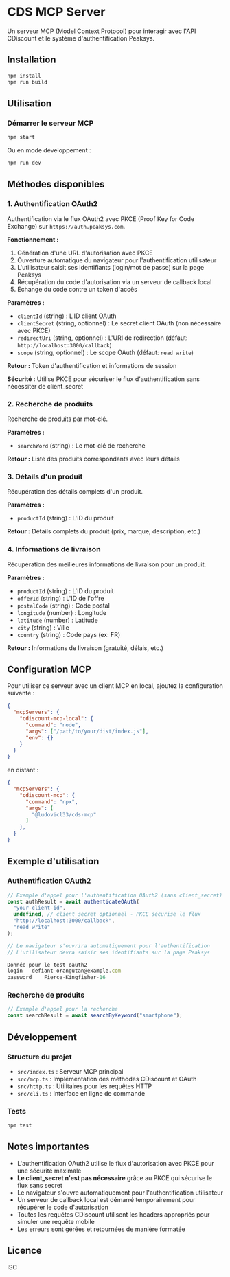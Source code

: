 # CDS MCP Server

Un serveur MCP (Model Context Protocol) pour interagir avec l'API CDiscount et le système d'authentification Peaksys.

## Installation

```bash
npm install
npm run build
```

## Utilisation

### Démarrer le serveur MCP

```bash
npm start
```

Ou en mode développement :

```bash
npm run dev
```

## Méthodes disponibles

### 1. Authentification OAuth2

Authentification via le flux OAuth2 avec PKCE (Proof Key for Code Exchange) sur `https://auth.peaksys.com`.

**Fonctionnement :**
1. Génération d'une URL d'autorisation avec PKCE
2. Ouverture automatique du navigateur pour l'authentification utilisateur
3. L'utilisateur saisit ses identifiants (login/mot de passe) sur la page Peaksys
4. Récupération du code d'autorisation via un serveur de callback local
5. Échange du code contre un token d'accès

**Paramètres :**
- `clientId` (string) : L'ID client OAuth
- `clientSecret` (string, optionnel) : Le secret client OAuth (non nécessaire avec PKCE)
- `redirectUri` (string, optionnel) : L'URI de redirection (défaut: `http://localhost:3000/callback`)
- `scope` (string, optionnel) : Le scope OAuth (défaut: `read write`)

**Retour :** Token d'authentification et informations de session

**Sécurité :** Utilise PKCE pour sécuriser le flux d'authentification sans nécessiter de client_secret

### 2. Recherche de produits

Recherche de produits par mot-clé.

**Paramètres :**
- `searchWord` (string) : Le mot-clé de recherche

**Retour :** Liste des produits correspondants avec leurs détails

### 3. Détails d'un produit

Récupération des détails complets d'un produit.

**Paramètres :**
- `productId` (string) : L'ID du produit

**Retour :** Détails complets du produit (prix, marque, description, etc.)

### 4. Informations de livraison

Récupération des meilleures informations de livraison pour un produit.

**Paramètres :**
- `productId` (string) : L'ID du produit
- `offerId` (string) : L'ID de l'offre
- `postalCode` (string) : Code postal
- `longitude` (number) : Longitude
- `latitude` (number) : Latitude
- `city` (string) : Ville
- `country` (string) : Code pays (ex: FR)

**Retour :** Informations de livraison (gratuité, délais, etc.)

## Configuration MCP

Pour utiliser ce serveur avec un client MCP en local, ajoutez la configuration suivante :

```json
{
  "mcpServers": {
    "cdiscount-mcp-local": {
      "command": "node",
      "args": ["/path/to/your/dist/index.js"],
      "env": {}
    }
  }
}
```

en distant : 

```json
{
  "mcpServers": {
    "cdiscount-mcp": {
      "command": "npx",
      "args": [
        "@ludovicl33/cds-mcp"
      ]
    },
  }
}
```

## Exemple d'utilisation

### Authentification OAuth2

```javascript
// Exemple d'appel pour l'authentification OAuth2 (sans client_secret)
const authResult = await authenticateOAuth(
  "your-client-id",
  undefined, // client_secret optionnel - PKCE sécurise le flux
  "http://localhost:3000/callback",
  "read write"
);

// Le navigateur s'ouvrira automatiquement pour l'authentification
// L'utilisateur devra saisir ses identifiants sur la page Peaksys

Donnée pour le test oauth2
login	defiant-orangutan@example.com
password	Fierce-Kingfisher-16
```

### Recherche de produits

```javascript
// Exemple d'appel pour la recherche
const searchResult = await searchByKeyword("smartphone");
```

## Développement

### Structure du projet

- `src/index.ts` : Serveur MCP principal
- `src/mcp.ts` : Implémentation des méthodes CDiscount et OAuth
- `src/http.ts` : Utilitaires pour les requêtes HTTP
- `src/cli.ts` : Interface en ligne de commande

### Tests

```bash
npm test
```

## Notes importantes

- L'authentification OAuth2 utilise le flux d'autorisation avec PKCE pour une sécurité maximale
- **Le client_secret n'est pas nécessaire** grâce au PKCE qui sécurise le flux sans secret
- Le navigateur s'ouvre automatiquement pour l'authentification utilisateur
- Un serveur de callback local est démarré temporairement pour récupérer le code d'autorisation
- Toutes les requêtes CDiscount utilisent les headers appropriés pour simuler une requête mobile
- Les erreurs sont gérées et retournées de manière formatée

## Licence

ISC